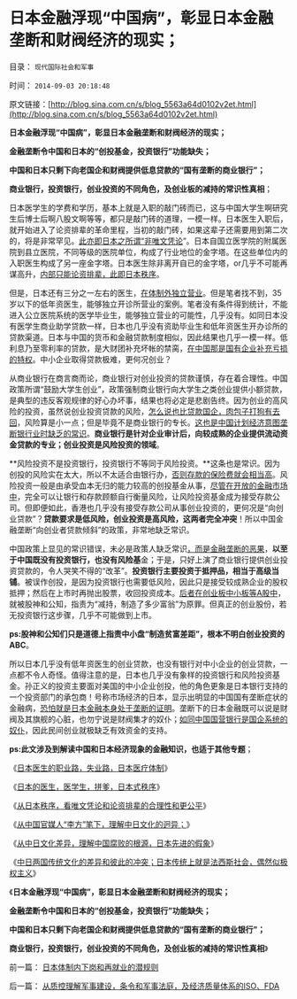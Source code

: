 # 日本金融浮现“中国病”，彰显日本金融垄断和财阀经济的现实；

目录： `现代国际社会和军事` 

时间： `2014-09-03 20:18:48` 

原文链接：[http://blog.sina.com.cn/s/blog_5563a64d0102v2et.html](http://blog.sina.com.cn/s/blog_5563a64d0102v2et.html)

**日本金融浮现“中国病”，彰显日本金融垄断和财阀经济的现实；**

**金融垄断令中国和日本的“创投基金，投资银行”功能缺失；**

**中国和日本只剩下向老国企和财阀提供低息贷款的“国有垄断的商业银行”；**

**商业银行，投资银行，创业投资的不同角色，及创业板的减持的常识性真相**；

日本医学生的学费和学历，基本上就是入职的敲门砖而已，这与中国大学生啊研究生后博士后啊八股文啊等等，都只是敲门砖的道理，一模一样。日本医生入职后，就开始进入了论资排辈的革命里程，当初的敲门砖，如果这辈子还需要用到第二次的，将是非常罕见。[此亦即日本之所谓“非唯文凭论](../../../2014/8/30/唯文凭论和论资排辈的合理性和更公平的适用条件.md)”。日本自国立医学院的附属医院到县立医院，不同等级的医院单位，构成了行业地位的金字塔。在这些单位内的入职医生构成了另一座金字塔。日本医生除非离开自已的金字塔，or几乎不可能再谋高升，[内部只能论资排辈，此即日本秩序](../../../2014/8/30/唯文凭论和论资排辈的合理性和更公平的适用条件.md)。

但是，日本还有三分之一左右的医生，[在体制外独立营业](../../../2014/4/30/90年代放行的个体诊所与公立医院“改革”的关系.md)。但是笔者找不到，35岁以下的低年资医生，能够独立开诊所营业的案例。笔者没有条件得到统计，不能进入公立医院系统的医学毕业生，能够独立营业的可能性，几乎没有。如同日本没有医学生商业助学贷款一样，日本也几乎没有资助毕业生和低年资医生开办诊所的贷款渠道。日本与中国的货币和金融贷款制度相似，因此结果也几乎一模一样。低利息乃至零利率的贷款，是大财团补充坏帐的禁脔，[在中国那是国有企业补充亏损的特权](../../../2007/12/26/换汤不换药，避重就轻：《国资法草案剥离国资委监管.md)。中小企业取得贷款极难，更何况创业？

从商业银行在商言商而论，商业银行对创业投资的贷款谨慎，存在着合理性。中国政策所谓“鼓励大学生创业”，政策强制商业银行向大学生之类创业提供小额贷款，是典型的违反客观规律的好心办坏事，结果也将必定是悲剧告终。因为创业的高风险的投资，虽然说创业投资贷款的风险，[怎么说也比贷款国企，肉包子打狗有去回](../../../2011/6/7/如果贷款是不用还的，凯恩斯可以是对的.md)，风险算是小一点；但是毕竟不是商业银行的专长。[这也是中国计划经济意图垄断银行业时缺乏的常识](../../../2012/6/10/为什么金融秩序Order吴英该死.md)。**商业银行是针对企业审计后，向较成熟的企业提供流动资金贷款的专业；创业投资是风险投资的领域**。

**风险投资不是投资银行，投资银行不等同于风险投资。**这条也是常识。因为创投的风险实在太大，所以不太适合由银行办，[否则存款的保险费就会相当高](../../../2011/6/22/保值储蓄不可行；负利率不应干预存款利息.md)。风险投资一般是由承受血本无归的能力较高的创投基金从事，[尽管在开放的金融市场中](../../../2012/6/21/国家完全不必保留外汇储备；完全不必关注外汇市场；.md)，完全可以让银行和存款顾额自行衡量风险，让风险投资基金成为接受存款公司。但即便如此，香港也几乎没有接受存款公司从事创业投资的，更何况是“向创业贷款”？**贷款要求是低风险，创业投资是高风险，这两者完全冲突**！所以中国金融垄断“向创业者贷款倾斜”的政策，非常地缺乏常识。

中国政策上显见的常识错误，未必是政策人缺乏常识[，而是金融垄断的恶果](../../../2013/9/17/坏帐如山的中国金融垄断，为什么要阻止《破产法》？.md)，**以至于中国既没有投资银行，也没有风险基**金；于是，只好上演了商业银行提供创业投资贷款的，令人哭笑不得的“改革”。**投资银行主要投资于抵押品，相当于高级当铺**。被误作创投，是因为投资银行也需要低风险，因此只是接受较成熟企业的股权抵押；然后在上市时再抛出股票，收回投资成本。[后者在创业板中小板等A股中](../../../2014/2/16/基金机构炒高创业板“牛股”，让基民接走了创业板高管的减持.md)，就被股神和公知，指责为“减持，制造了多少富翁”为原罪。但真正的创业股份，若无投资银行这步骤，几乎不可能做到上市。

**ps:股神和公知们只是道德上指责中小盘“制造贫富差距”，根本不明白创业投资的ABC**。

所以日本几乎没有低年资医生的创业贷款，也没有银行对中小企业的创业贷款，一点都不令人奇怪。值得注意的是，日本也几乎没有象样的投资银行和风险投资基金。孙正义的投资主要面对美国的中小企业创投，他的角色更象是日本银行支持的一个投资部门的承包商！号称市场经济的日本，显示出明显的中国国有垄断症状的金融病，[恐怕就是日本金融本身处于垄断的证明](../../../2011/8/13/高利贷救世界；金融垄断是命门.md)。垄断下的日本金融既可以说是财阀及其旗舰的心脏，也勿宁说是财阀集才的奴仆；[如同中国国营银行是国企系统的奴仆](../../../2014/3/20/有中国特色的蓝筹股的大熊市，是市场经济对散户的真诚保护.md)，因此民间创业就极缺乏有效资金的支持。

**ps:此文涉及到解读中国和日本经济现象的金融知识，也适于其他专题**；

《[日本医生的职业路，失业路，日本医疗体制](../../../2014/8/28/日本医生的职业路，失业路，日本医疗体制.md)》

《[日本的医生，医学生，拼爹，日本式秩序](../../../2014/8/29/日本的医生医学生，拼爹，和美国更公平的竞争.md)》

《[从日本秩序，看唯文凭论和论资排辈的合理性和更公平](../../../2014/8/30/唯文凭论和论资排辈的合理性和更公平的适用条件.md)》

《[从中国官媒人“李方”笔下，理解中日文化的迥异；](../../../2014/8/31/从官媒笔下，理解日本秩序和中日文化的迥异；.md)》

《[从中日文化差异，理解中国腐败的根源，日本先进的假象](../../../2014/9/1/从中日文化差异，理解中国腐败的根源，日本先进的假象.md)》

《[中日两国传统文化的差异和彼此的冲突；日本传统上就是法西斯社会，偶然似极权主义](../../../2014/9/2/中日两国传统文化的差异和彼此的冲突.md)》

《**日本金融浮现“中国病”，彰显日本金融垄断和财阀经济的现实；**

**金融垄断令中国和日本的“创投基金，投资银行”功能缺失；**

**中国和日本只剩下向老国企和财阀提供低息贷款的“国有垄断的商业银行”；**

**商业银行，投资银行，创业投资的不同角色，及创业板的减持的常识性真相**》

前一篇： [日本体制内下岗和再就业的潜规则](../../../2014/9/4/日本体制内下岗和再就业的潜规则.md)

后一篇： [从质控理解军事建设，条令和军事法庭，及经济质量体系的ISO、FDA](../../../2014/9/2/从质控理解军事建设，条令和军事法庭，及经济质量体系的ISO、FDA.md)

